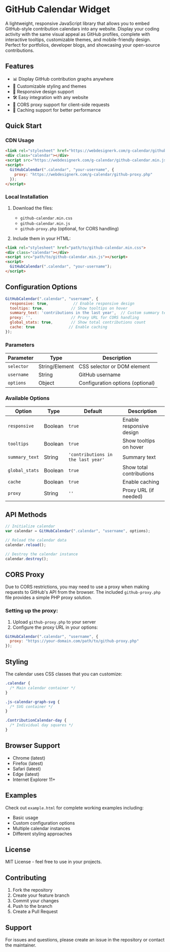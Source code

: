 # GitHub Calendar Widget

A lightweight, responsive JavaScript library that allows you to embed GitHub-style contribution calendars into any website. Display your coding activity with the same visual appeal as GitHub profiles, complete with interactive tooltips, customizable themes, and mobile-friendly design. Perfect for portfolios, developer blogs, and showcasing your open-source contributions.

## Features

- 📊 Display GitHub contribution graphs anywhere
- 🎨 Customizable styling and themes
- 📱 Responsive design support
- 🛠️ Easy integration with any website
- 🔄 CORS proxy support for client-side requests
- 💾 Caching support for better performance

## Quick Start

### CDN Usage

```html
<link rel="stylesheet" href="https://webdesignerk.com/g-calendar/github-calendar.min.css">
<div class="calendar"></div>
<script src="https://webdesignerk.com/g-calendar/github-calendar.min.js"></script>
<script>
  GitHubCalendar(".calendar", "your-username", {
    proxy: "https://webdesignerk.com/g-calendar/github-proxy.php"
  });
</script>
```

### Local Installation

1. Download the files:
   - `github-calendar.min.css`
   - `github-calendar.min.js`
   - `github-proxy.php` (optional, for CORS handling)

2. Include them in your HTML:

```html
<link rel="stylesheet" href="path/to/github-calendar.min.css">
<div class="calendar"></div>
<script src="path/to/github-calendar.min.js"></script>
<script>
  GitHubCalendar(".calendar", "your-username");
</script>
```

## Configuration Options

```javascript
GitHubCalendar(".calendar", "username", {
  responsive: true,           // Enable responsive design
  tooltips: true,            // Show tooltips on hover
  summary_text: 'contributions in the last year',  // Custom summary text
  proxy: '',                 // Proxy URL for CORS handling
  global_stats: true,        // Show total contributions count
  cache: true               // Enable caching
});
```

### Parameters

| Parameter | Type | Description |
|-----------|------|-------------|
| `selector` | String/Element | CSS selector or DOM element |
| `username` | String | GitHub username |
| `options` | Object | Configuration options (optional) |

### Available Options

| Option | Type | Default | Description |
|--------|------|---------|-------------|
| `responsive` | Boolean | `true` | Enable responsive design |
| `tooltips` | Boolean | `true` | Show tooltips on hover |
| `summary_text` | String | `'contributions in the last year'` | Summary text |
| `global_stats` | Boolean | `true` | Show total contributions |
| `cache` | Boolean | `true` | Enable caching |
| `proxy` | String | `''` | Proxy URL (if needed) |

## API Methods

```javascript
// Initialize calendar
var calendar = GitHubCalendar(".calendar", "username", options);

// Reload the calendar data
calendar.reload();

// Destroy the calendar instance
calendar.destroy();
```

## CORS Proxy

Due to CORS restrictions, you may need to use a proxy when making requests to GitHub's API from the browser. The included `github-proxy.php` file provides a simple PHP proxy solution.

### Setting up the proxy:

1. Upload `github-proxy.php` to your server
2. Configure the proxy URL in your options:

```javascript
GitHubCalendar(".calendar", "username", {
  proxy: "https://your-domain.com/path/to/github-proxy.php"
});
```

## Styling

The calendar uses CSS classes that you can customize:

```css
.calendar {
  /* Main calendar container */
}

.js-calendar-graph-svg {
  /* SVG container */
}

.ContributionCalendar-day {
  /* Individual day squares */
}
```

## Browser Support

- Chrome (latest)
- Firefox (latest)
- Safari (latest)
- Edge (latest)
- Internet Explorer 11+

## Examples

Check out `example.html` for complete working examples including:
- Basic usage
- Custom configuration options
- Multiple calendar instances
- Different styling approaches

## License

MIT License - feel free to use in your projects.

## Contributing

1. Fork the repository
2. Create your feature branch
3. Commit your changes
4. Push to the branch
5. Create a Pull Request

## Support

For issues and questions, please create an issue in the repository or contact the maintainer.